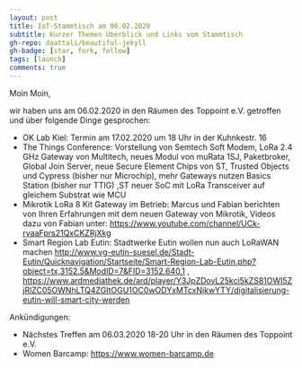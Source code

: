 ```yaml
---
layout: post
title: IoT-Stammtisch am 06.02.2020
subtitle: Kurzer Themen Überblick und Links vom Stammtisch
gh-repo: daattali/beautiful-jekyll
gh-badge: [star, fork, follow]
tags: [launch]
comments: true
---
```


Moin Moin,

wir haben uns am 06.02.2020 in den Räumen des Toppoint e.V. getroffen und über folgende Dinge gesprochen:

* OK Lab Kiel: Termin am 17.02.2020 um 18 Uhr in der Kuhnkestr. 16
* The Things Conference: Vorstellung von Semtech Soft Modem, LoRa 2.4 GHz Gateway von Multitech, neues Modul von muRata 1SJ, Paketbroker, Global Join Server, neue Secure Element Chips von ST, Trusted Objects und Cypress (bisher nur Microchip), mehr Gateways nutzen Basics Station (bisher nur TTIG) ,ST neuer SoC mit LoRa Transceiver auf gleichem Substrat wie MCU
* Mikrotik LoRa 8 Kit Gateway im Betrieb: Marcus und Fabian berichten von Ihren Erfahrungen mit dem neuen Gateway von Mikrotik, Videos dazu von Fabian unter: https://www.youtube.com/channel/UCk-ryaaFprs21QxCKZRjXkg
* Smart Region Lab Eutin: Stadtwerke Eutin wollen nun auch LoRaWAN machen http://www.vg-eutin-suesel.de/Stadt-Eutin/Quicknavigation/Startseite/Smart-Region-Lab-Eutin.php?object=tx,3152.5&ModID=7&FID=3152.640.1 , https://www.ardmediathek.de/ard/player/Y3JpZDovL25kci5kZS81OWI5ZjRlZC05OWNhLTQ4ZGItOGU1OC0wODYxMTcxNjkwYTY/digitalisierung-eutin-will-smart-city-werden

Ankündigungen:
* Nächstes Treffen am 06.03.2020 18-20 Uhr in den Räumen des Toppoint e.V.
* Women Barcamp: https://www.women-barcamp.de
